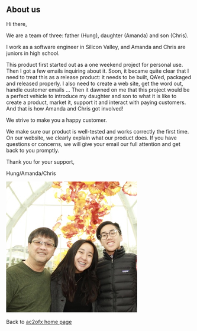 ## About us

Hi there,

We are a team of three: father (Hung), daughter (Amanda) and son (Chris).

I work as a software engineer in Silicon Valley, and Amanda and Chris are juniors in high school.

This product first started out as a one weekend project for personal use. Then I got a few emails inquiring about it. Soon, it became quite clear that I need to treat this as a release product: it needs to be built, QA’ed, packaged and released properly. I also need to create a web site, get the word out, handle customer emails … Then it dawned on me that this project  would be a perfect vehicle to introduce my daughter and son to what it is like to create a product, market it, support it and interact with paying customers. And that is how Amanda and Chris got involved!

We strive to make you a happy customer.

We make sure our product is well-tested and works correctly the first time.
On our website, we clearly explain what our product does.
If you have questions or concerns, we will give your email our full attention and get back to you promptly.

Thank you for your support,

Hung/Amanda/Chris

![Image of Hung/Amanda/Chris](about.jpg)

Back to [ac2ofx home page](/ac2ofx/)
